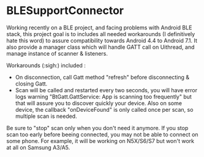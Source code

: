 # BLESupportConnector
Working recently on a BLE project, and facing problems with Android BLE stack, this project goal is to includes all needed workarounds (I definitively hate this word) to assure compatibility towards Android 4.4 to Android 7.1. It also provide a manager class which will handle GATT call on Uithread, and manage instance of scanner & listeners.

Workarounds (:sigh:) included :
- On disconnection, call Gatt method "refresh" before disconnecting & closing Gatt.
- Scan will be called and restarted every two seconds, you will have error logs warning "BtGatt.GattService: App is scanning too frequently" but that will assure you to discover quickly your device. Also on some device, the callback "onDeviceFound" is only called once per scan, so multiple scan is needed.

Be sure to "stop" scan only when you don't need it anymore. If you stop scan too early before beeing connected, you may not be able to connect on some phone. For example, it will be working on N5X/S6/S7 but won't work at all on Samsung A3/A5.
